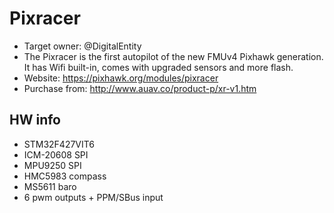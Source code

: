 # Pixracer

* Target owner: @DigitalEntity
* The Pixracer is the first autopilot of the new FMUv4 Pixhawk generation. It has Wifi built-in, comes with upgraded sensors and more flash.
* Website: https://pixhawk.org/modules/pixracer
* Purchase from: http://www.auav.co/product-p/xr-v1.htm

## HW info

* STM32F427VIT6
* ICM-20608 SPI
* MPU9250 SPI
* HMC5983 compass
* MS5611 baro
* 6 pwm outputs + PPM/SBus input
